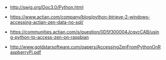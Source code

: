 * http://swig.org/Doc3.0/Python.html

* https://www.actian.com/company/blog/python-btrieve-2-windows-accessing-actian-zen-data-no-sql/

* https://communities.actian.com/s/question/0D5f300004JcqvcCAB/using-python-to-access-zen-on-raspbian

* http://www.goldstarsoftware.com/papers/AccessingZenFromPythonOnRaspberryPi.pdf

